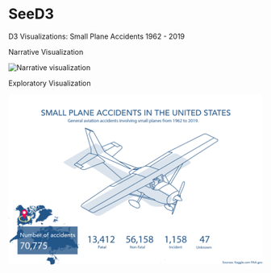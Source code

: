 # SeeD3
D3 Visualizations: Small Plane Accidents 1962 - 2019

Narrative Visualization

![Narrative visualization]()

Exploratory Visualization

![Exploratory Visualization](VizOverviewExplorative.png)
